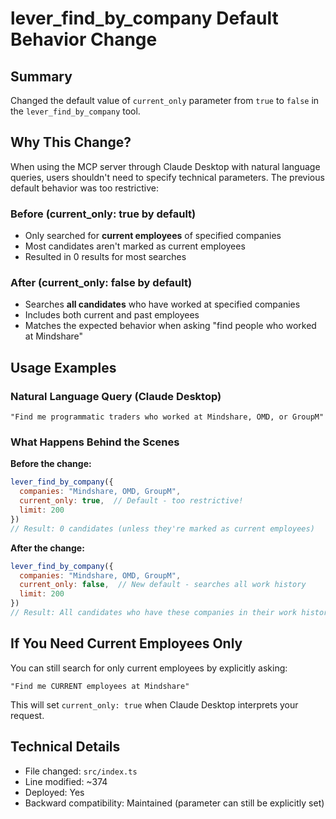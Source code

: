 # lever_find_by_company Default Behavior Change

## Summary

Changed the default value of `current_only` parameter from `true` to `false` in the `lever_find_by_company` tool.

## Why This Change?

When using the MCP server through Claude Desktop with natural language queries, users shouldn't need to specify technical parameters. The previous default behavior was too restrictive:

### Before (current_only: true by default)
- Only searched for **current employees** of specified companies
- Most candidates aren't marked as current employees
- Resulted in 0 results for most searches

### After (current_only: false by default)
- Searches **all candidates** who have worked at specified companies
- Includes both current and past employees
- Matches the expected behavior when asking "find people who worked at Mindshare"

## Usage Examples

### Natural Language Query (Claude Desktop)
```
"Find me programmatic traders who worked at Mindshare, OMD, or GroupM"
```

### What Happens Behind the Scenes

**Before the change:**
```javascript
lever_find_by_company({
  companies: "Mindshare, OMD, GroupM",
  current_only: true,  // Default - too restrictive!
  limit: 200
})
// Result: 0 candidates (unless they're marked as current employees)
```

**After the change:**
```javascript
lever_find_by_company({
  companies: "Mindshare, OMD, GroupM",
  current_only: false,  // New default - searches all work history
  limit: 200
})
// Result: All candidates who have these companies in their work history
```

## If You Need Current Employees Only

You can still search for only current employees by explicitly asking:
```
"Find me CURRENT employees at Mindshare"
```

This will set `current_only: true` when Claude Desktop interprets your request.

## Technical Details

- File changed: `src/index.ts`
- Line modified: ~374
- Deployed: Yes
- Backward compatibility: Maintained (parameter can still be explicitly set) 
